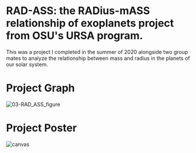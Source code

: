 # RAD-ASS: the RADius-mASS relationship of exoplanets project from OSU's URSA program.

This was a project I completed in the summer of 2020 alongside two group mates to analyze the relationship between mass and radius in the planets of our solar system.

# Project Graph
![03-RAD_ASS_figure](https://github.com/rosehaze/RAD-ASS/assets/71717036/7bbd2419-3f52-4458-a93a-bed475218856)

# Project Poster
![canvas](https://github.com/rosehaze/RAD-ASS/assets/71717036/98d93bbe-8949-4ec3-9ccc-904bd7aab2bb)
